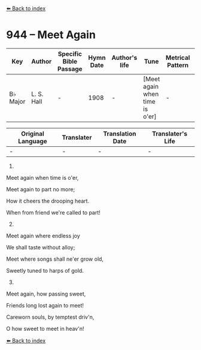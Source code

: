 [⬅️ Back to index](../README.md)

# 944 – Meet Again

Key | Author   | Specific Bible Passage     |Hymn Date |Author's life |Tune |Metrical Pattern   |Composer/Source
-- | --------- | ---------------------------|----------|--------------|-----|-------------------|-------------  
B♭ Major |L. S. Hall |- |1908 |- |[Meet again when time is o'er] |- |L. S. Hall

Original Language | Translater | Translation Date   | Translater's Life  
----------------- | --------- | --------------------|-------------     
\- |- |- |-




1.

Meet again when time is o'er,

Meet again to part no more;

How it cheers the drooping heart.

When from friend we're called to part!



2.

Meet again where endless joy

We shall taste without alloy;

Meet where songs shall ne'er grow old,

Sweetly tuned to harps of gold.



3.

Meet again, how passing sweet,

Friends long lost again to meet!

Careworn souls, by temptest driv'n,

O how sweet to meet in heav'n!



[⬅️ Back to index](../README.md)
